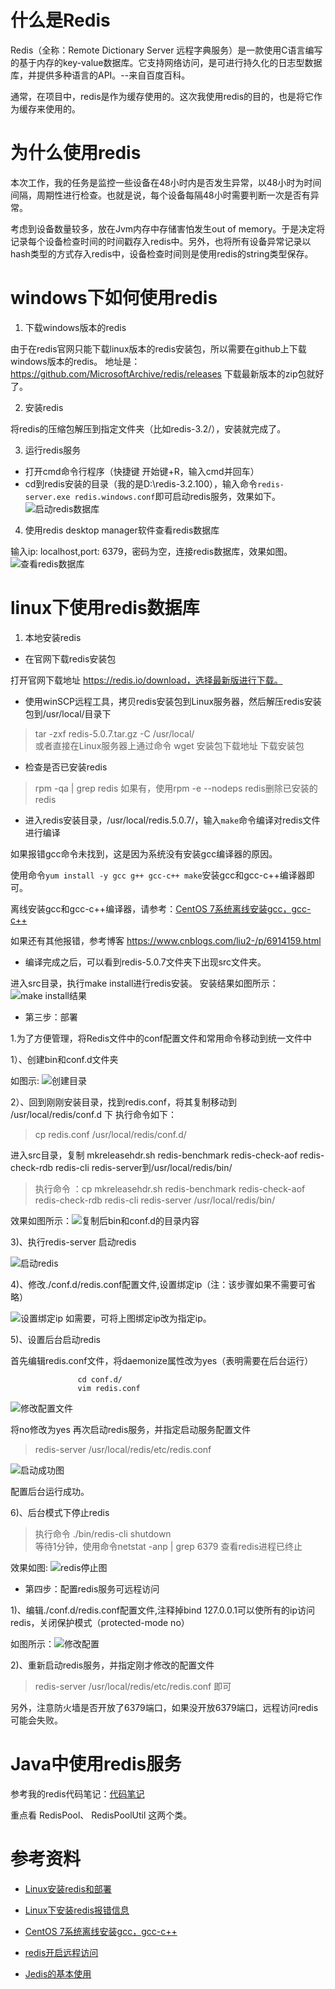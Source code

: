 [pixiv: 029]: # 'https://cdn.jsdelivr.net/gh/starsky1/poi/2019/29.jpg'

# 什么是Redis
Redis（全称：Remote Dictionary Server 远程字典服务）是一款使用C语言编写的基于内存的key-value数据库。它支持网络访问，是可进行持久化的日志型数据库，并提供多种语言的API。--来自百度百科。

通常，在项目中，redis是作为缓存使用的。这次我使用redis的目的，也是将它作为缓存来使用的。

# 为什么使用redis
本次工作，我的任务是监控一些设备在48小时内是否发生异常，以48小时为时间间隔，周期性进行检查。也就是说，每个设备每隔48小时需要判断一次是否有异常。

考虑到设备数量较多，放在Jvm内存中存储害怕发生out of memory。于是决定将记录每个设备检查时间的时间戳存入redis中。另外，也将所有设备异常记录以hash类型的方式存入redis中，设备检查时间则是使用redis的string类型保存。

# windows下如何使用redis
1. 下载windows版本的redis

由于在redis官网只能下载linux版本的redis安装包，所以需要在github上下载windows版本的redis。
地址是：https://github.com/MicrosoftArchive/redis/releases
下载最新版本的zip包就好了。

2. 安装redis

将redis的压缩包解压到指定文件夹（比如redis-3.2/），安装就完成了。

3. 运行redis服务

- 打开cmd命令行程序（快捷键 开始键+R，输入cmd并回车）
- cd到redis安装的目录（我的是D:\redis-3.2.100），输入命令`redis-server.exe redis.windows.conf`即可启动redis服务，效果如下。
![启动redis数据库](https://cdn.jsdelivr.net/gh/starsky1/poi/2019/29/2901.png)

4. 使用redis desktop manager软件查看redis数据库

输入ip: localhost,port: 6379，密码为空，连接redis数据库，效果如图。
![查看redis数据库](https://cdn.jsdelivr.net/gh/starsky1/poi/2019/29/2902.png)

# linux下使用redis数据库
[123注释]: # '1. 使用yum/apt 包管理工具，在线安装redis'

1. 本地安装redis
- 在官网下载redis安装包

打开官网下载地址 https://redis.io/download，选择最新版进行下载。

- 使用winSCP远程工具，拷贝redis安装包到Linux服务器，然后解压redis安装包到/usr/local/目录下
> tar -zxf redis-5.0.7.tar.gz -C /usr/local/ \
或者直接在Linux服务器上通过命令 wget 安装包下载地址 下载安装包

- 检查是否已安装redis
> rpm -qa | grep redis
  如果有，使用rpm -e --nodeps redis删除已安装的redis

- 进入redis安装目录，/usr/local/redis.5.0.7/，输入`make`命令编译对redis文件进行编译

如果报错gcc命令未找到，这是因为系统没有安装gcc编译器的原因。

使用命令`yum install -y gcc g++ gcc-c++ make`安装gcc和gcc-c++编译器即可。

离线安装gcc和gcc-c++编译器，请参考：[CentOS 7系统离线安装gcc，gcc-c++](https://blog.csdn.net/White_Black007/article/details/81357234)

如果还有其他报错，参考博客 https://www.cnblogs.com/liu2-/p/6914159.html

- 编译完成之后，可以看到redis-5.0.7文件夹下出现src文件夹。

进入src目录，执行make install进行redis安装。
安装结果如图所示：![make install结果](https://cdn.jsdelivr.net/gh/starsky1/poi/2019/29/2903.png)

 - 第三步：部署

1.为了方便管理，将Redis文件中的conf配置文件和常用命令移动到统一文件中

1）、创建bin和conf.d文件夹

如图示: ![创建目录](https://cdn.jsdelivr.net/gh/starsky1/poi/2019/29/2904.png)

2）、回到刚刚安装目录，找到redis.conf，将其复制移动到 /usr/local/redis/conf.d 下
执行命令如下：
> cp redis.conf /usr/local/redis/conf.d/

进入src目录，复制 mkreleasehdr.sh redis-benchmark redis-check-aof redis-check-rdb redis-cli redis-server到/usr/local/redis/bin/

>执行命令 ：cp mkreleasehdr.sh redis-benchmark redis-check-aof redis-check-rdb redis-cli redis-server /usr/local/redis/bin/

效果如图所示：![复制后bin和conf.d的目录内容](https://cdn.jsdelivr.net/gh/starsky1/poi/2019/29/2905.png)

3)、执行redis-server 启动redis

![启动redis](https://cdn.jsdelivr.net/gh/starsky1/poi/2019/29/2906.png)

4)、修改./conf.d/redis.conf配置文件,设置绑定ip（注：该步骤如果不需要可省略）

![设置绑定ip](https://cdn.jsdelivr.net/gh/starsky1/poi/2019/29/2907.png)
如需要，可将上图绑定ip改为指定ip。

5)、设置后台启动redis

首先编辑redis.conf文件，将daemonize属性改为yes（表明需要在后台运行）

                   cd conf.d/
                   vim redis.conf
![修改配置文件](https://cdn.jsdelivr.net/gh/starsky1/poi/2019/29/2908.png)

将no修改为yes
再次启动redis服务，并指定启动服务配置文件
> redis-server /usr/local/redis/etc/redis.conf

![启动成功图](https://cdn.jsdelivr.net/gh/starsky1/poi/2019/29/2909.png)

配置后台运行成功。

6)、后台模式下停止redis
> 执行命令 ./bin/redis-cli shutdown \
等待1分钟，使用命令netstat -anp | grep 6379 查看redis进程已终止

效果如图: ![redis停止图](https://cdn.jsdelivr.net/gh/starsky1/poi/2019/29/2910.png)

- 第四步：配置redis服务可远程访问

1)、编辑./conf.d/redis.conf配置文件,注释掉bind 127.0.0.1可以使所有的ip访问redis，关闭保护模式（protected-mode no）

如图所示：![修改配置](https://cdn.jsdelivr.net/gh/starsky1/poi/2019/29/2911.png)

2)、重新启动redis服务，并指定刚才修改的配置文件
> redis-server /usr/local/redis/etc/redis.conf 即可

另外，注意防火墙是否开放了6379端口，如果没开放6379端口，远程访问redis可能会失败。

# Java中使用redis服务
参考我的redis代码笔记：[代码笔记](https://gitee.com/StarsSky/JavaNotes/tree/master/redis)

重点看 RedisPool、 RedisPoolUtil 这两个类。

# 参考资料
- [Linux安装redis和部署](https://www.cnblogs.com/haoliyou/p/8716624.html)

- [Linux下安装redis报错信息](https://www.cnblogs.com/liu2-/p/6914159.html)

- [CentOS 7系统离线安装gcc，gcc-c++](https://blog.csdn.net/White_Black007/article/details/81357234)

- [redis开启远程访问](https://www.cnblogs.com/Gyoung/p/6678702.html)

- [Jedis的基本使用](https://blog.csdn.net/weixin_40288381/article/details/88926592)
